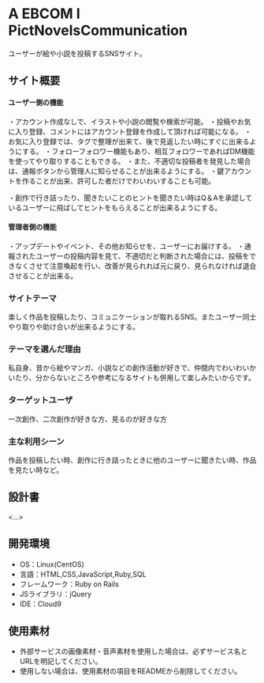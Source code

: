 # A EBCOM I PictNovelsCommunication
ユーザーが絵や小説を投稿するSNSサイト。

## サイト概要
#### ユーザー側の機能
・アカウント作成なしで、イラストや小説の閲覧や検索が可能。
・投稿やお気に入り登録、コメントにはアカウント登録を作成して頂ければ可能になる。
・お気に入り登録では、タグで整理が出来て、後で見返したい時にすぐに出来るようにする。
・フォローフォロワー機能もあり、相互フォロワーであればDM機能を使ってやり取りすることもできる。
・また、不適切な投稿者を発見した場合は、通報ボタンから管理人に知らせることが出来るようにする。
・鍵アカウントを作ることが出来、許可した者だけでわいわいすることも可能。

・創作で行き詰ったり、聞きたいことのヒントを聞きたい時はQ＆Aを承認しているユーザーに飛ばしてヒントをもらえることが出来るようにする。

#### 管理者側の機能
・アップデートやイベント、その他お知らせを、ユーザーにお届けする。
・通報されたユーザーの投稿内容を見て、不適切だと判断された場合には、投稿をできなくさせて注意喚起を行い、改善が見られれば元に戻り、見られなければ退会させることが出来る。


### サイトテーマ
楽しく作品を投稿したり、コミュニケーションが取れるSNS。またユーザー同士やり取りや助け合いが出来るようにする。

### テーマを選んだ理由
私自身、昔から絵やマンガ、小説などの創作活動が好きで、仲間内でわいわいかいたり、分からないところや参考になるサイトも併用して楽しみたいからです。

### ターゲットユーザ
一次創作、二次創作が好きな方、見るのが好きな方

### 主な利用シーン
作品を投稿したい時、創作に行き詰ったときに他のユーザーに聞きたい時、作品を見たい時など。

## 設計書
<...>

## 開発環境
- OS：Linux(CentOS)
- 言語：HTML,CSS,JavaScript,Ruby,SQL
- フレームワーク：Ruby on Rails
- JSライブラリ：jQuery
- IDE：Cloud9

## 使用素材
- 外部サービスの画像素材・音声素材を使用した場合は、必ずサービス名とURLを明記してください。
- 使用しない場合は、使用素材の項目をREADMEから削除してください。